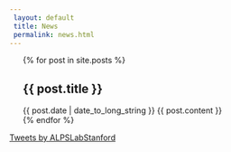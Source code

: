```yaml
---
 layout: default
 title: News
 permalink: news.html
---
```


<ul>
{% for post in site.posts %}
  <article>
    <h2>
        {{ post.title }}
    </h2>
    <time datetime="{{ post.date | date: "%Y-%m-%d" }}">{{ post.date | date_to_long_string }}</time>
    {{ post.content }}
  </article>
{% endfor %}
</ul>

<!-- <a class="twitter-timeline" href="https://twitter.com/ALPSLabStanford?ref_src=twsrc%5Etfw">Tweets by ALPSLabStanford</a> <script async src="https://platform.twitter.com/widgets.js" charset="utf-8"></script> -->

<a class="twitter-timeline" data-width="600" data-theme="light" data-link-color="#2B7BB9" href="https://twitter.com/ALPSLabStanford?ref_src=twsrc%5Etfw">Tweets by ALPSLabStanford</a> <script async src="https://platform.twitter.com/widgets.js" charset="utf-8"></script>